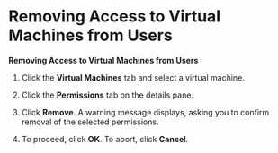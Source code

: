 # Removing Access to Virtual Machines from Users

**Removing Access to Virtual Machines from Users**

1. Click the **Virtual Machines** tab and select a virtual machine.

2. Click the **Permissions** tab on the details pane.

3. Click **Remove**. A warning message displays, asking you to confirm removal of the selected permissions.

4. To proceed, click **OK**. To abort, click **Cancel**.
